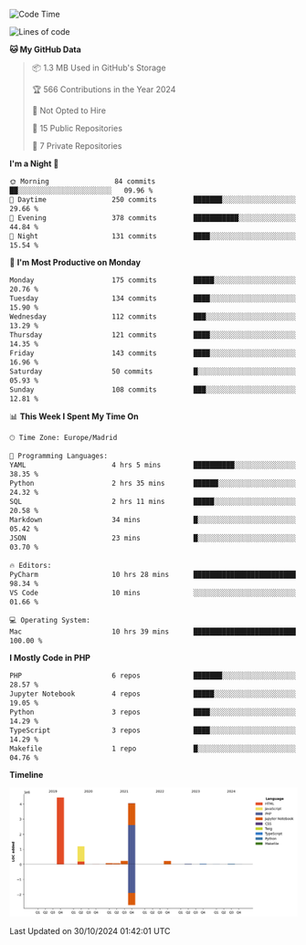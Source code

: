 <!--START_SECTION:waka-->
![Code Time](http://img.shields.io/badge/Code%20Time-435%20hrs%209%20mins-blue)

![Lines of code](https://img.shields.io/badge/From%20Hello%20World%20I%27ve%20Written-10.4%20million%20lines%20of%20code-blue)

**🐱 My GitHub Data** 

> 📦 1.3 MB Used in GitHub's Storage 
 > 
> 🏆 566 Contributions in the Year 2024
 > 
> 🚫 Not Opted to Hire
 > 
> 📜 15 Public Repositories 
 > 
> 🔑 7 Private Repositories 
 > 
**I'm a Night 🦉** 

```text
🌞 Morning                84 commits          ██░░░░░░░░░░░░░░░░░░░░░░░   09.96 % 
🌆 Daytime                250 commits         ███████░░░░░░░░░░░░░░░░░░   29.66 % 
🌃 Evening                378 commits         ███████████░░░░░░░░░░░░░░   44.84 % 
🌙 Night                  131 commits         ████░░░░░░░░░░░░░░░░░░░░░   15.54 % 
```
📅 **I'm Most Productive on Monday** 

```text
Monday                   175 commits         █████░░░░░░░░░░░░░░░░░░░░   20.76 % 
Tuesday                  134 commits         ████░░░░░░░░░░░░░░░░░░░░░   15.90 % 
Wednesday                112 commits         ███░░░░░░░░░░░░░░░░░░░░░░   13.29 % 
Thursday                 121 commits         ████░░░░░░░░░░░░░░░░░░░░░   14.35 % 
Friday                   143 commits         ████░░░░░░░░░░░░░░░░░░░░░   16.96 % 
Saturday                 50 commits          █░░░░░░░░░░░░░░░░░░░░░░░░   05.93 % 
Sunday                   108 commits         ███░░░░░░░░░░░░░░░░░░░░░░   12.81 % 
```


📊 **This Week I Spent My Time On** 

```text
🕑︎ Time Zone: Europe/Madrid

💬 Programming Languages: 
YAML                     4 hrs 5 mins        ██████████░░░░░░░░░░░░░░░   38.35 % 
Python                   2 hrs 35 mins       ██████░░░░░░░░░░░░░░░░░░░   24.32 % 
SQL                      2 hrs 11 mins       █████░░░░░░░░░░░░░░░░░░░░   20.58 % 
Markdown                 34 mins             █░░░░░░░░░░░░░░░░░░░░░░░░   05.42 % 
JSON                     23 mins             █░░░░░░░░░░░░░░░░░░░░░░░░   03.70 % 

🔥 Editors: 
PyCharm                  10 hrs 28 mins      █████████████████████████   98.34 % 
VS Code                  10 mins             ░░░░░░░░░░░░░░░░░░░░░░░░░   01.66 % 

💻 Operating System: 
Mac                      10 hrs 39 mins      █████████████████████████   100.00 % 
```

**I Mostly Code in PHP** 

```text
PHP                      6 repos             ███████░░░░░░░░░░░░░░░░░░   28.57 % 
Jupyter Notebook         4 repos             █████░░░░░░░░░░░░░░░░░░░░   19.05 % 
Python                   3 repos             ████░░░░░░░░░░░░░░░░░░░░░   14.29 % 
TypeScript               3 repos             ████░░░░░░░░░░░░░░░░░░░░░   14.29 % 
Makefile                 1 repo              █░░░░░░░░░░░░░░░░░░░░░░░░   04.76 % 
```



**Timeline**

![Lines of Code chart](https://raw.githubusercontent.com/danisoronellas/danisoronellas/main/assets/bar_graph.png)


 Last Updated on 30/10/2024 01:42:01 UTC
<!--END_SECTION:waka-->

